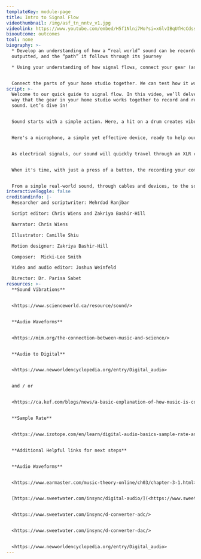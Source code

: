 ```yaml
---
templateKey: module-page
title: Intro to Signal Flow
videothumbnail: /img/asf_tn_nntv_v1.jpg
videolink: https://www.youtube.com/embed/H5f1Nlni7Mo?si=xGlvIBqUfHcCdssZ
biooutcome: outcomes
tool: none
biography: >-
  * Develop an understanding of how a “real world” sound can be recorded and
  outputted, and the “path” it follows through its journey

  * Using your understanding of how signal flows, connect your gear (as discussed in Intro to Home Studio Gear) together


  Connect the parts of your home studio together. We can test how it works once we learn a bit more about DAWs!
script: >-
  Welcome to our quick guide to signal flow. In this video, we’ll delve into the
  way that the gear in your home studio works together to record and reproduce
  sound. Let’s dive in! 


  Sound starts with a simple action. Here, a hit on a drum creates vibrations in the air that spread out as sound waves, which are heard by everyone nearby. This real world sound is referred to as acoustic. But we don’t want our sound to just stay in the room. We want our sound to be heard far and wide. To do this, we need to get it into our computer.


  Here's a microphone, a simple yet effective device, ready to help our sound waves on their journey from acoustic domain to our computer. As sound waves hit the microphone, it converts them into electric signals.


  As electrical signals, our sound will quickly travel through an XLR cable to reach our audio interface and computer. Here, our Audio interface acts like a translator and converts our sound signals from electricity into a format that computers can understand, enabling us to edit, process, or manipulate the audio in various ways. This digital domain is where creativity meets technology, expanding what's possible with sound with the computers' boundless capabilities, as we will discuss in our Intro to DAWs video.


  When it's time, with just a press of a button, the recording your computer has captured will travel back through your interface and into your speakers or headphones.Your speakers or headphones will take these electric signals and change them back into sound waves, ready to be heard once more.


  From a simple real-world sound, through cables and devices, to the sound in our ears, the journey from the acoustic to the digital domain and back is fascinating. And this, dear viewers, is  just the start. Stay tuned for the next segment where we will learn more about DAWs. Thanks for watching and happy composing!
interactiveToggle: false
creditandinfo: |-
  Researcher and scriptwriter: Mehrdad Ranjbar

  Script editor: Chris Wiens and Zakriya Bashir-Hill

  Narrator: Chris Wiens

  Illustrator: Camille Shiu

  Motion designer: Zakriya Bashir-Hill 

  Composer:  Micki-Lee Smith

  Video and audio editor: Joshua Weinfeld

  Director: Dr. Parisa Sabet
resources: >-
  **Sound Vibrations**


  <https://www.scienceworld.ca/resource/sound/>


  **Audio Waveforms** 


  <https://mim.org/the-connection-between-music-and-science/>


  **Audio to Digital**


  <https://www.newworldencyclopedia.org/entry/Digital_audio>


  and / or


  <https://ca.kef.com/blogs/news/a-basic-explanation-of-how-music-is-converted-to-digital>


  **Sample Rate**


  <https://www.izotope.com/en/learn/digital-audio-basics-sample-rate-and-bit-depth.html>


  **Additional Helpful links for next steps**


  **Audio Waveforms** 


  <https://www.earmaster.com/music-theory-online/ch03/chapter-3-1.html>


  [https://www.sweetwater.com/insync/digital-audio/](<https://www.sweetwater.com/insync/digital-audio/ >)


  <https://www.sweetwater.com/insync/d-converter-adc/>


  <https://www.sweetwater.com/insync/d-converter-dac/>


  <https://www.newworldencyclopedia.org/entry/Digital_audio>
---
```

